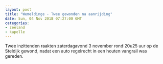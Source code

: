 ```yaml
---
layout: post
title: "Wemeldinge - Twee gewonden na aanrijding"
date: Sun, 04 Nov 2018 07:27:00 GMT
categories: 
- zeeland 
- kapelle 
---
```


Twee inzittenden raakten zaterdagavond 3 november rond 20u25 uur op de Steldijk gewond, nadat een auto regelrecht in een houten vangrail was gereden.
